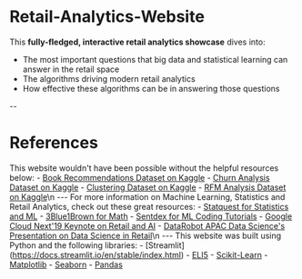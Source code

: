 # Retail-Analytics-Website
This **fully-fledged, interactive retail analytics showcase** dives into:
- The most important questions that big data and statistical learning can answer in the retail space
- The algorithms driving modern retail analytics
- How effective these algorithms can be in answering those questions

--
# References
This website wouldn't have been possible without the helpful resources below:
                    - [Book Recommendations Dataset on Kaggle](https://www.kaggle.com/saurabhbagchi/books-dataset)
                    - [Churn Analysis Dataset on Kaggle](https://www.kaggle.com/sandipdatta/customer-churn-analysis)
                    - [Clustering Dataset on Kaggle](https://www.kaggle.com/ankits29/credit-card-customer-clustering-with-explanation)
                    - [RFM Analysis Dataset on Kaggle](https://www.kaggle.com/roshansharma/online-retail)\n
                    ---
                    For more information on Machine Learning, Statistics and Retail Analytics, check out these great resources:
                    - [Statquest for Statistics and ML](https://www.youtube.com/user/joshstarmer)
                    - [3Blue1Brown for Math](https://www.youtube.com/channel/UCYO_jab_esuFRV4b17AJtAw)
                    - [Sentdex for ML Coding Tutorials](https://www.youtube.com/user/sentdex)
                    - [Google Cloud Next'19 Keynote on Retail and AI](https://www.youtube.com/watch?v=pKEmQ1VMxsM)
                    - [DataRobot APAC Data Science's Presentation on Data Science in Retail](https://www.youtube.com/watch?v=PThNpfd3waE)\n
                    ---
                    This website was built using Python and the following libraries:
                    - [Streamlit] (https://docs.streamlit.io/en/stable/index.html)
                    - [ELI5](https://eli5.readthedocs.io/en/latest/overview.html)
                    - [Scikit-Learn](https://scikit-learn.org/)
                    - [Matplotlib](https://matplotlib.org/)
                    - [Seaborn](https://seaborn.pydata.org/)
                    - [Pandas](https://pandas.pydata.org/)
